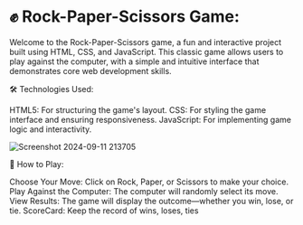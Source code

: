 # ✊ Rock-Paper-Scissors Game:

 Welcome to the Rock-Paper-Scissors game, a fun and interactive project built using HTML, CSS, and JavaScript. This classic game allows users to play against the computer, with a simple and intuitive interface that demonstrates core web development skills.

🛠️ Technologies Used:

HTML5: For structuring the game's layout.
CSS: For styling the game interface and ensuring responsiveness.
JavaScript: For implementing game logic and interactivity.

![Screenshot 2024-09-11 213705](https://github.com/user-attachments/assets/05c51cd2-5f34-46f8-ab4c-f6acd322fb75)


📜 How to Play:

Choose Your Move: Click on Rock, Paper, or Scissors to make your choice.
Play Against the Computer: The computer will randomly select its move.
View Results: The game will display the outcome—whether you win, lose, or tie.
ScoreCard: Keep the record of wins, loses, ties
